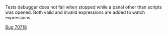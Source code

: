 Tests debugger does not fail when stopped while a panel other than scripts was opened. Both valid and invalid expressions are added to watch expressions.

[Bug 70718](https://bugs.webkit.org/show_bug.cgi?id=70718)

